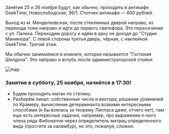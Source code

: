 Занятия 25 и 26 ноября будут, как обычно, проходить в антикафе GeekTime, Новослободская, 36/1. Стопчек антикафе — 600 рублей.

Выход из м. Менделеевская, после стеклянных дверей направо, из перехода тоже направо и идти до первого светофора. Это пересечение с ул. Палиха. Переходим дорогу и идём в арку не доходя до "Студии Маникюра". С левой стороны третья дверь, чёрная, с наклейкой GeekTime. Третий этаж.

Мы обычно занимаемся в комнате, которая называется "Гостиная Шелдона". Это направо и вглубь после администраторской стойки.

![map](https://pp.userapi.com/c622517/v622517522/4ccf2/HijHNyPsegI.jpg)

### Занятие в субботу, 25 ноября, начнётся в 17:30!
- Будем проходить матан по степику.
- Разберём линал: собственные числа и вектора, решение уравнений по Крамеру, вычисление детерминанта всякими интересными способами (я бы взялась за теорему Лапласа даже, отчего нет), там еще есть интересные задачки, например, про выражение n-ного члена ряда Фибоначчи через определитель матриц определенного вида (простите за каламбур), но это, пожалуй, сложно.
